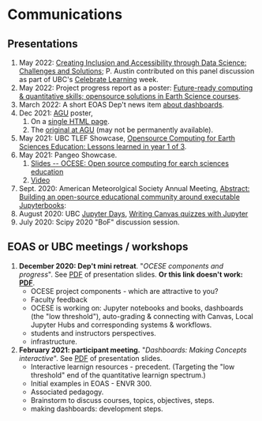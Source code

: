 # Communications

## Presentations

1. May 2022: [Creating Inclusion and Accessibility through Data Science: Challenges and Solutions](https://wiki.ubc.ca/images/6/6f/Celebrate_Learning_-_Data_Science_and_Inclusion.pdf); P. Austin contributed on this panel discussion as part of UBC's [Celebrate Learning](https://wiki.ubc.ca/Documentation:CTLT_programs/2022-Celebrate_Learning_Week) week. 
2. May 2022: Project progress report as a poster: [Future-ready computing & quantitative skills; opensource solutions in Earth Science courses](https://tlef2.sites.olt.ubc.ca/files/2022/05/2022-SCI-Tara-Ivanochko.pdf). 
3. March 2022: A short EOAS Dep't news item [about dashboards](https://www.eoas.ubc.ca/news-events/news/16485372001).
4. Dec 2021: [AGU](https://www.agu.org/Fall-Meeting) poster,
   1.  On a [single HTML page](https://www.eoas.ubc.ca/~quest/agu2021-build-211215.htm). 
   2. The [original at AGU](https://agu2021fallmeeting-agu.ipostersessions.com/default.aspx?s=2A-C2-3D-E0-3B-DD-9A-5E-A3-C9-44-74-4B-06-45-A9) (may not be permanently available).
5. May 2021: UBC TLEF Showcase, [Opensource Computing for Earth Sciences Education: Lessons learned in year 1 of 3](https://tlef2.sites.olt.ubc.ca/files/2021/05/2021-TLEF-Showcase-SCI-Tara-Ivanochko.pdf).
6. May 2021: Pangeo Showcase.
   1. [Slides -- ΟCESE: Open source computing for earch sciences education](https://www.dropbox.com/s/ap325xvsncb25tg/austin_pangeo_may_2021.pdf?dl=0)
   2. [Video](https://discourse.pangeo.io/t/may-5-2021-ocese-open-source-computing-for-earth-science-education/1443)
7. Sept. 2020: American Meteorolgical Society Annual Meeting, [Abstract: Building an open-source educational community around executable Jupyterbooks](https://ams.confex.com/ams/101ANNUAL/11python/papers/viewonly.cgi?password=582729&username=384767):
8. August 2020: UBC [Jupyter Days](https://ubc-dsci.github.io/jupyterdays/), [Writing Canvas quizzes with Jupyter](https://github.com/UBC-DSCI/jupyterdays/blob/master/jupyterdays/sessions/austin-colclough/md2canvas.md)
9. July 2020: Scipy 2020 "BoF" discussion session.

## EOAS or UBC meetings / workshops

1. **December 2020: Dep't mini retreat**. "_OCESE components and progress_". See [PDF](https://github.com/eoas-ubc/eoas-ubc.github.io/blob/docs/pdffiles/ocese-demo-dec15.pdf) of presentation slides.
**Or this link doesn't work: [PDF](pdffiles/ocese-demo-dec15.pdf)**.
   * OCESE project components - which are attractive to you?
   * Faculty feedback
   * OCESE is working on: Jupyter notebooks and books, dashboards (the "low threshold"), auto-grading & connecting with Canvas, Local Jupyter Hubs and corresponding systems & workflows.
   * students and instructors perspectives.
   * infrastructure.
2. **February 2021: participant meeting.** "_Dashboards: Making Concepts interactive_". See [PDF](https://github.com/eoas-ubc/eoas-ubc.github.io/blob/docs/pdffiles/Fac-ProD-Feb-210215.pdf) of  presentation slides.
   * Interactive learnign resources - precedent. (Targeting the "low threshold" end of the quantitative learnign spectrum.)
   * Initial examples in EOAS - ENVR 300.
   * Associated pedagogy.
   * Brainstorm to discuss courses, topics, objectives, steps.
   * making dashboards: development steps.